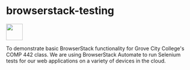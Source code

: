 # browserstack-testing

<img src="https://bstacksupport.zendesk.com/attachments/token/TMYyzCyeXsAVzG9HbT3XdlXwH/?name=Logo-01.svg" height="45" />

To demonstrate basic BrowserStack functionality for Grove City College's COMP 442 class. We are using BrowserStack Automate to run Selenium tests for our web applications on a variety of devices in the cloud.

